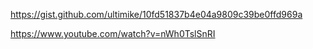 https://gist.github.com/ultimike/10fd51837b4e04a9809c39be0ffd969a

https://www.youtube.com/watch?v=nWh0TslSnRI
